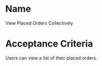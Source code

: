 # Name
View Placed Orders Collectively  

# Acceptance Criteria
Users can view a list of their placed orders.  
